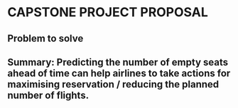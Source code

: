 # CAPSTONE PROJECT PROPOSAL
## Problem to solve
  ## Summary: Predicting the number of empty seats ahead of time can help airlines to take actions for maximising reservation / reducing the planned number of flights.
